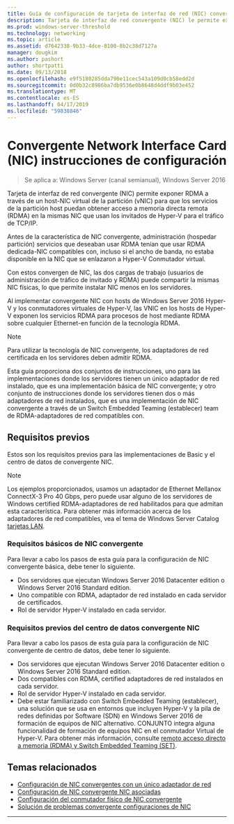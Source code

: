 ```yaml
---
title: Guía de configuración de tarjeta de interfaz de red (NIC) convergente
description: Tarjeta de interfaz de red convergente (NIC) le permite exponer RDMA a través de una NIC virtual (vNIC) de la partición host para que los servicios de host de partición pueden tener acceso a remoto acceso de memoria directa (RDMA) en la mismas NIC que usan los invitados de Hyper-V para el tráfico de TCP/IP.
ms.prod: windows-server-threshold
ms.technology: networking
ms.topic: article
ms.assetid: d7642338-9b33-4dce-8100-8b2c38d7127a
manager: dougkim
ms.author: pashort
author: shortpatti
ms.date: 09/13/2018
ms.openlocfilehash: e9f5180285dda790e11cec543a109d0cb58edd2d
ms.sourcegitcommit: 0d0b32c8986ba7db9536e0b8648d4ddf9b03e452
ms.translationtype: MT
ms.contentlocale: es-ES
ms.lasthandoff: 04/17/2019
ms.locfileid: "59838846"
---
```

# <a name="converged-network-interface-card-nic-configuration-guidance"></a>Convergente Network Interface Card \(NIC\) instrucciones de configuración

>Se aplica a: Windows Server (canal semianual), Windows Server 2016

Tarjeta de interfaz de red convergente \(NIC\) permite exponer RDMA a través de un host\-NIC virtual de la partición \(vNIC\) para que los servicios de la partición host puedan obtener acceso a memoria directa remota \(RDMA\) en la mismas NIC que usan los invitados de Hyper-V para el tráfico de TCP/IP.

Antes de la característica de NIC convergente, administración \(hospedar partición\) servicios que deseaban usar RDMA tenían que usar RDMA dedicada\-NIC compatibles con, incluso si el ancho de banda, no estaba disponible en la NIC que se enlazaron a Hyper-V Conmutador virtual.

Con estos convergen de NIC, las dos cargas de trabajo \(usuarios de administración de tráfico de invitado y RDMA\) puede compartir la mismas NIC físicas, lo que permite instalar NIC menos en los servidores.

Al implementar convergente NIC con hosts de Windows Server 2016 Hyper-V y los conmutadores virtuales de Hyper-V, las VNIC en los hosts de Hyper-V exponen los servicios RDMA para procesos de host mediante RDMA sobre cualquier Ethernet\-en función de la tecnología RDMA.

>[!NOTE]
>Para utilizar la tecnología de NIC convergente, los adaptadores de red certificada en los servidores deben admitir RDMA.

Esta guía proporciona dos conjuntos de instrucciones, uno para las implementaciones donde los servidores tienen un único adaptador de red instalado, que es una implementación básica de NIC convergente; y otro conjunto de instrucciones donde los servidores tienen dos o más adaptadores de red instalados, que es una implementación de NIC convergente a través de un Switch Embedded Teaming \(establecer\) team de RDMA\-adaptadores de red compatibles con.


## <a name="prerequisites"></a>Requisitos previos

Estos son los requisitos previos para las implementaciones de Basic y el centro de datos de convergente NIC.

>[!NOTE]
>Los ejemplos proporcionados, usamos un adaptador de Ethernet Mellanox ConnectX-3 Pro 40 Gbps, pero puede usar alguno de los servidores de Windows certified RDMA\-adaptadores de red habilitados para que admitan esta característica. Para obtener más información acerca de los adaptadores de red compatibles, vea el tema de Windows Server Catalog [tarjetas LAN](https://www.windowsservercatalog.com/results.aspx?&bCatID=1468&cpID=0&avc=85&ava=0&avt=0&avq=46&OR=1).

### <a name="basic-converged-nic-prerequisites"></a>Requisitos básicos de NIC convergente

Para llevar a cabo los pasos de esta guía para la configuración de NIC convergente básica, debe tener lo siguiente.

- Dos servidores que ejecutan Windows Server 2016 Datacenter edition o Windows Server 2016 Standard edition.
- Uno compatible con RDMA, adaptador de red instalado en cada servidor de certificados.
- Rol de servidor Hyper-V instalado en cada servidor.

### <a name="datacenter-converged-nic-prerequisites"></a>Requisitos previos del centro de datos convergente NIC

Para llevar a cabo los pasos de esta guía para la configuración de NIC convergente de centro de datos, debe tener lo siguiente.

- Dos servidores que ejecutan Windows Server 2016 Datacenter edition o Windows Server 2016 Standard edition.
- Dos compatibles con RDMA, certified adaptadores de red instalados en cada servidor.
- Rol de servidor Hyper-V instalado en cada servidor.
- Debe estar familiarizado con Switch Embedded Teaming \(establecer\), una solución que se usa en entornos que incluyen Hyper-V y la pila de redes definidas por Software (SDN) en Windows Server 2016 de formación de equipos de NIC alternativo. CONJUNTO integra alguna funcionalidad de formación de equipos NIC en el conmutador Virtual de Hyper-V. Para obtener más información, consulte [remoto acceso directo a memoria (RDMA) y Switch Embedded Teaming (SET)](../../../virtualization/hyper-v-virtual-switch/RDMA-and-Switch-Embedded-Teaming.md).

## <a name="related-topics"></a>Temas relacionados
- [Configuración de NIC convergentes con un único adaptador de red](cnic-single.md)
- [Configuración de NIC convergente NIC asociadas](cnic-datacenter.md)
- [Configuración del conmutador físico de NIC convergente](cnic-app-switch-config.md)
- [Solución de problemas convergente configuraciones de NIC](cnic-app-troubleshoot.md)

---